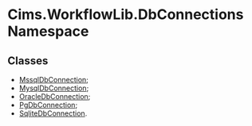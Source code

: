 # Cims.WorkflowLib.DbConnections Namespace

## Classes 

- [MssqlDbConnection](MssqlDbConnection.md);
- [MysqlDbConnection](MysqlDbConnection.md);
- [OracleDbConnection](OracleDbConnection.md);
- [PgDbConnection](PgDbConnection.md);
- [SqliteDbConnection](SqliteDbConnection.md).
